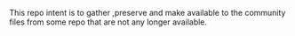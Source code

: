 This repo intent is to gather ,preserve and make available to the community files from some repo that are not any longer available.
